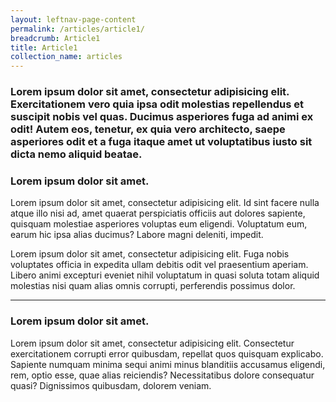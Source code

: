 ```yaml
---
layout: leftnav-page-content
permalink: /articles/article1/
breadcrumb: Article1
title: Article1
collection_name: articles
---
```


### Lorem ipsum dolor sit amet, consectetur adipisicing elit. Exercitationem vero quia ipsa odit molestias repellendus et suscipit nobis vel quas. Ducimus asperiores fuga ad animi ex odit! Autem eos, tenetur, ex quia vero architecto, saepe asperiores odit et a fuga itaque amet ut voluptatibus iusto sit dicta nemo aliquid beatae.

### **Lorem ipsum dolor sit amet.**

Lorem ipsum dolor sit amet, consectetur adipisicing elit. Id sint facere nulla atque illo nisi ad, amet quaerat perspiciatis officiis aut dolores sapiente, quisquam molestiae asperiores voluptas eum eligendi. Voluptatum eum, earum hic ipsa alias ducimus? Labore magni deleniti, impedit.

Lorem ipsum dolor sit amet, consectetur adipisicing elit. Fuga nobis voluptates officia in expedita ullam debitis odit vel praesentium aperiam. Libero animi excepturi eveniet nihil voluptatum in quasi soluta totam aliquid molestias nisi quam alias omnis corrupti, perferendis possimus dolor.

---

### **Lorem ipsum dolor sit amet.**

Lorem ipsum dolor sit amet, consectetur adipisicing elit. Consectetur exercitationem corrupti error quibusdam, repellat quos quisquam explicabo. Sapiente numquam minima sequi animi minus blanditiis accusamus eligendi, rem, optio esse, quae alias reiciendis? Necessitatibus dolore consequatur quasi? Dignissimos quibusdam, dolorem veniam.
